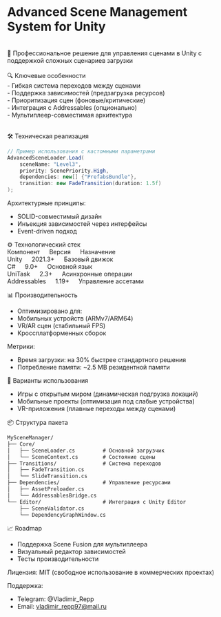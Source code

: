 Advanced Scene Management System for Unity
===
<br />
🔹 Профессиональное решение для управления сценами в Unity с поддержкой сложных сценариев загрузки <br />
 <br />
🔍 Ключевые особенности <br />
- Гибкая система переходов между сценами <br />
- Поддержка зависимостей (предзагрузка ресурсов) <br />
- Приоритизация сцен (фоновые/критические) <br />
- Интеграция с Addressables (опционально) <br />
- Мультиплеер-совместимая архитектура <br />
 <br />

🛠 Техническая реализация
``` csharp
// Пример использования с кастомными параметрами
AdvancedSceneLoader.Load(
    sceneName: "Level3",
    priority: ScenePriority.High,
    dependencies: new[] {"PrefabsBundle"},
    transition: new FadeTransition(duration: 1.5f)
);
```

Архитектурные принципы:
- SOLID-совместимый дизайн
- Инъекция зависимостей через интерфейсы
- Event-driven подход

⚙️ Технологический стек <br />
Компонент &emsp; Версия &emsp;	Назначение <br />
Unity	&emsp; 2021.3+	&emsp; Базовый движок <br />
C#	&emsp; 9.0+ &emsp;	Основной язык <br />
UniTask &emsp;	2.3+ &emsp;	Асинхронные операции <br />
Addressables &emsp;	1.19+ &emsp; Управление ассетами <br />

📊 Производительность <br />
- Оптимизировано для:
- Мобильных устройств (ARMv7/ARM64)
- VR/AR сцен (стабильный FPS)
- Кроссплатформенных сборок

Метрики:
- Время загрузки: на 30% быстрее стандартного решения
- Потребление памяти: ~2.5 MB резидентной памяти

🎯 Варианты использования
- Игры с открытым миром (динамическая подгрузка локаций)
- Мобильные проекты (оптимизация под слабые устройства)
- VR-приложения (плавные переходы между сценами)

📦 Структура пакета
``` markdown
MySceneManager/
├── Core/
│   ├── SceneLoader.cs         # Основной загрузчик
│   └── SceneContext.cs        # Состояние сцены
├── Transitions/               # Система переходов
│   ├── FadeTransition.cs
│   └── SlideTransition.cs
├── Dependencies/              # Управление ресурсами
│   ├── AssetPreloader.cs
│   └── AddressablesBridge.cs
└── Editor/                    # Интеграция с Unity Editor
    ├── SceneValidator.cs
    └── DependencyGraphWindow.cs
```


📈 Roadmap
- Поддержка Scene Fusion для мультиплеера
- Визуальный редактор зависимостей
- Тесты производительности

Лицензия: MIT (свободное использование в коммерческих проектах)

Поддержка:
- Telegram: @Vladimir_Repp
- Email: vladimir_repp97@mail.ru
